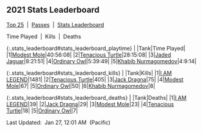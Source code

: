 
## 2021 Stats Leaderboard

<p><a href="https://tankpit-analytics.github.io/t25-2021">Top 25</a>&nbsp;&nbsp;|&nbsp;&nbsp;<a href="https://tankpit-analytics.github.io/t25-2021-passes">Passes</a>&nbsp;&nbsp;|&nbsp;&nbsp;<a href="https://tankpit-analytics.github.io/stats-2021">Stats Leaderboard</a></p>

<p class="stats_leaderboard"><a onclick="searchPlaytime();">Time Played</a>&nbsp;&nbsp;|&nbsp;&nbsp;<a onclick="searchKills();">Kills</a>&nbsp;&nbsp;|&nbsp;&nbsp;<a onclick="searchDeaths();">Deaths</a></p>

{:.stats_leaderboard#stats_leaderboard_playtime}
|<span class="num_col">&nbsp;</span>|<span class="tank_col">Tank</span>|<span class="stat_col">Time Played</span>|
|1|<a target="_blank" href="https://tankpit.com/tank_profile/?tank_id=79120"><span class="purple">Modest Mole</span><span class="awards-container"><span class="awards-sprite a0-3"></span><span class="awards-sprite a2-1"></span><span class="awards-sprite a5-1"></span></span></a>|40:56:08|
|2|<a target="_blank" href="https://tankpit.com/tank_profile/?tank_id=79197"><span class="purple">Tenacious Turtle</span><span class="awards-container"><span class="awards-sprite a0-1"></span><span class="awards-sprite a1-2"></span><span class="awards-sprite a5-1"></span></span></a>|28:15:08|
|3|<a target="_blank" href="https://tankpit.com/tank_profile/?tank_id=79673"><span class="purple">Jaded Jaguar</span><span class="awards-container"><span class="awards-sprite a0-3"></span><span class="awards-sprite a5-3"></span></span></a>|8:21:51|
|4|<a target="_blank" href="https://tankpit.com/tank_profile/?tank_id=79158"><span class="purple">Ordinary Owl</span><span class="awards-container"><span class="awards-sprite a0-1"></span><span class="awards-sprite a5-3"></span></span></a>|5:39:49|
|5|<a target="_blank" href="https://tankpit.com/tank_profile/?tank_id=79182"><span class="orange">Khabib Nurmagomedov</span><span class="awards-container"><span class="awards-sprite a0-3"></span><span class="awards-sprite a5-3"></span></span></a>|4:9:14|


{:.stats_leaderboard#stats_leaderboard_kills}
|<span class="num_col">&nbsp;</span>|<span class="tank_col">Tank</span>|<span class="stat_col">Kills</span>|
|1|<a target="_blank" href="https://tankpit.com/tank_profile/?tank_id=79159"><span class="orange">I AM LEGEND</span><span class="awards-container"><span class="awards-sprite a0-3"></span><span class="awards-sprite a1-3"></span><span class="awards-sprite a2-1"></span><span class="awards-sprite a3-1"></span></span></a>|1481|
|2|<a target="_blank" href="https://tankpit.com/tank_profile/?tank_id=79197"><span class="purple">Tenacious Turtle</span><span class="awards-container"><span class="awards-sprite a0-1"></span><span class="awards-sprite a1-2"></span><span class="awards-sprite a5-1"></span></span></a>|405|
|3|<a target="_blank" href="https://tankpit.com/tank_profile/?tank_id=79103"><span class="orange">Jack Dragna</span><span class="awards-container"><span class="awards-sprite a0-3"></span><span class="awards-sprite a2-1"></span><span class="awards-sprite a5-2"></span></span></a>|75|
|4|<a target="_blank" href="https://tankpit.com/tank_profile/?tank_id=79120"><span class="purple">Modest Mole</span><span class="awards-container"><span class="awards-sprite a0-3"></span><span class="awards-sprite a2-1"></span><span class="awards-sprite a5-1"></span></span></a>|67|
|5|<a target="_blank" href="https://tankpit.com/tank_profile/?tank_id=79158"><span class="purple">Ordinary Owl</span><span class="awards-container"><span class="awards-sprite a0-1"></span><span class="awards-sprite a5-3"></span></span></a>|50|
|6|<a target="_blank" href="https://tankpit.com/tank_profile/?tank_id=79182"><span class="orange">Khabib Nurmagomedov</span><span class="awards-container"><span class="awards-sprite a0-3"></span><span class="awards-sprite a5-3"></span></span></a>|8|


{:.stats_leaderboard#stats_leaderboard_deaths}
|<span class="num_col">&nbsp;</span>|<span class="tank_col">Tank</span>|<span class="stat_col">Deaths</span>|
|1|<a target="_blank" href="https://tankpit.com/tank_profile/?tank_id=79159"><span class="orange">I AM LEGEND</span><span class="awards-container"><span class="awards-sprite a0-3"></span><span class="awards-sprite a1-3"></span><span class="awards-sprite a2-1"></span><span class="awards-sprite a3-1"></span></span></a>|39|
|2|<a target="_blank" href="https://tankpit.com/tank_profile/?tank_id=79103"><span class="orange">Jack Dragna</span><span class="awards-container"><span class="awards-sprite a0-3"></span><span class="awards-sprite a2-1"></span><span class="awards-sprite a5-2"></span></span></a>|29|
|3|<a target="_blank" href="https://tankpit.com/tank_profile/?tank_id=79120"><span class="purple">Modest Mole</span><span class="awards-container"><span class="awards-sprite a0-3"></span><span class="awards-sprite a2-1"></span><span class="awards-sprite a5-1"></span></span></a>|23|
|4|<a target="_blank" href="https://tankpit.com/tank_profile/?tank_id=79197"><span class="purple">Tenacious Turtle</span><span class="awards-container"><span class="awards-sprite a0-1"></span><span class="awards-sprite a1-2"></span><span class="awards-sprite a5-1"></span></span></a>|18|
|5|<a target="_blank" href="https://tankpit.com/tank_profile/?tank_id=79158"><span class="purple">Ordinary Owl</span><span class="awards-container"><span class="awards-sprite a0-1"></span><span class="awards-sprite a5-3"></span></span></a>|7|




<p class="last_updated"><span class="last_updated">Last Updated:&nbsp;&nbsp;Jan 27, 12:01 AM&nbsp;&nbsp;(Pacific)</span></p>

